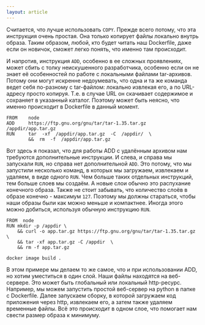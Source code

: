 ```yaml
---
layout: article
---
```

Считается, что лучше использовать `COPY`. Прежде всего потому, что эта инструкция очень простая. Она только копирует файлы локально внутрь образа. Таким образом, любой, кто будет читать наш Dockerfile, даже если он новичок, сможет легко понять, что именно там происходит. 

И напротив, инструкция `ADD`, особенно в ее сложных проявлениях, может сбить с толку неискушенного разработчика, особенно если он не знает её особенностей по работе с локальными файлами tar-архивов. Потому они могут искренне недоумевать, что одна и та же команда ведет себя по-разному с tar-файлом: локально извлекая его, а по URL-адресу просто копируя. Т.е. в случае URL он скачивает содержимое и сохраняет в указанный каталог. Поэтому может быть неясно, что именно происходит в Dockerfile в данный момент.

```
FROM  	node
ADD 	https://ftp.gnu.org/gnu/tar/tar-1.35.tar.gz  /appdir/app.tar.gz 
RUN    	tar  -xf  /appdir/app.tar.gz  -C  /appdir/  \
    	&&  rm  -f  /appdir/app.tar.gz 
```

Вот здесь я показал, что для работы ADD с удалённым архивом нам требуются дополнительные инструкции. И слева, и справа мы запускали `RUN`, но справа нет дополнительной `ADD`. Это потому, что мы запустили несколько команд, в которых мы загружаем, извлекаем и удаляем, в виде одного `RUN`. Чем больше таких отдельных инструкций, тем больше слоев мы создаём. А новые слои обычно это распухание конечного образа. Также не стоит забывать, что количество слоёв в образе конечно - максимум `127`. Поэтому мы должны стараться, чтобы наши образы были как можно меньше и компактнее. Иногда этого можно добиться, используя обычную инструкцию `RUN`.

```
FROM  node
RUN mkdir -p /appdir \
    && curl -o app.tar.gz https://ftp.gnu.org/gnu/tar/tar-1.35.tar.gz  \
    && tar -xf app.tar.gz -C /appdir  \
    && rm -f app.tar.gz 
```

```
docker image build .
```

В этом примере мы делаем то же самое, что и при использовании ADD, но хотим уместиться в один слой. Наши файлы находятся на веб-сервере. Это может быть глобальный или локальный http-ресурс. Например, мы можем запустить простой веб-сервер на python в папке с Dockerfile. Далее запускаем сборку, в которой загружаем код приложения через http, извлекаем его, а затем также удаляем временные файлы. Всё это происходит в одном слое, что помогает нам свести размер образа к минимуму.
